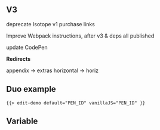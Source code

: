 ## V3

<!-- add Isotope v2 -->

deprecate Isotope v1 purchase links

<!-- remove jQuery -->

<!-- publish v2 layout modes -->

<!-- stagger option -->

Improve Webpack instructions, after v3 & deps all published

update CodePen

<!-- updating from v2 -->

**Redirects**

appendix -> extras
horizontal -> horiz

## Duo example

<div class="duo example">
  <div class="duo__cell example__code">
    
  </div>
  <div class="duo__cell example__demo">
    
    {{> edit-demo default="PEN_ID" vanillaJS="PEN_ID" }}
  </div>
</div>

## Variable

<p class="variable">
  <code class="variable__code"></code>
  <span class="variable__type"></span>
  <span class="variable__description"></span>
</p>

